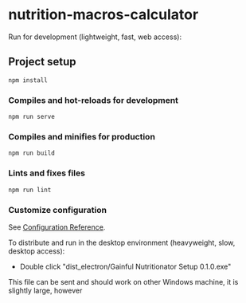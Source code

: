 # nutrition-macros-calculator

Run for development (lightweight, fast, web access):

## Project setup
```
npm install
```

### Compiles and hot-reloads for development
```
npm run serve
```

### Compiles and minifies for production
```
npm run build
```

### Lints and fixes files
```
npm run lint
```

### Customize configuration
See [Configuration Reference](https://cli.vuejs.org/config/).

To distribute and run in the desktop environment (heavyweight, slow, desktop access):

- Double click "dist_electron/Gainful Nutritionator Setup 0.1.0.exe"

This file can be sent and should work on other Windows machine, it is slightly large, however


